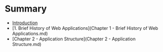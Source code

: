 # Summary

* [Introduction](README.md)
* [1. Brief History of Web Applications](Chapter 1 - Brief History of Web Applications.md)
* [Chapter 2 - Application Structure](Chapter 2 - Application Structure.md)

